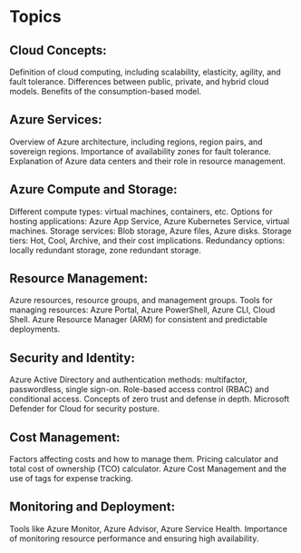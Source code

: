 # Topics

## Cloud Concepts:

Definition of cloud computing, including scalability, elasticity, agility, and fault tolerance.
Differences between public, private, and hybrid cloud models.
Benefits of the consumption-based model.

## Azure Services:

Overview of Azure architecture, including regions, region pairs, and sovereign regions.
Importance of availability zones for fault tolerance.
Explanation of Azure data centers and their role in resource management.

## Azure Compute and Storage:

Different compute types: virtual machines, containers, etc.
Options for hosting applications: Azure App Service, Azure Kubernetes Service, virtual machines.
Storage services: Blob storage, Azure files, Azure disks.
Storage tiers: Hot, Cool, Archive, and their cost implications.
Redundancy options: locally redundant storage, zone redundant storage.

## Resource Management:

Azure resources, resource groups, and management groups.
Tools for managing resources: Azure Portal, Azure PowerShell, Azure CLI, Cloud Shell.
Azure Resource Manager (ARM) for consistent and predictable deployments.

## Security and Identity:

Azure Active Directory and authentication methods: multifactor, passwordless, single sign-on.
Role-based access control (RBAC) and conditional access.
Concepts of zero trust and defense in depth.
Microsoft Defender for Cloud for security posture.

## Cost Management:

Factors affecting costs and how to manage them.
Pricing calculator and total cost of ownership (TCO) calculator.
Azure Cost Management and the use of tags for expense tracking.

## Monitoring and Deployment:

Tools like Azure Monitor, Azure Advisor, Azure Service Health.
Importance of monitoring resource performance and ensuring high availability.

